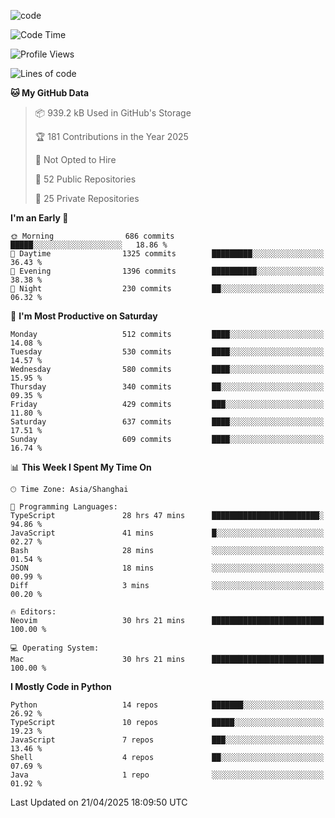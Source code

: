 
<!--
**liuyaanng/liuyaanng** is a ✨ _special_ ✨ repository because its `README.md` (this file) appears on your GitHub profile.

Here are some ideas to get you started:

- 🔭 I’m currently working on ...
- 🌱 I’m currently learning ...
- 👯 I’m looking to collaborate on ...
- 🤔 I’m looking for help with ...
- 💬 Ask me about ...
- 📫 How to reach me: ...
- 😄 Pronouns: ...
- ⚡ Fun fact: ...
-->


![code](https://cdn.jsdelivr.net/gh/liuyaanng/liuyaanng@1.0/code.gif) 

<!--START_SECTION:waka-->
![Code Time](http://img.shields.io/badge/Code%20Time-1%2C375%20hrs%2019%20mins-blue)

![Profile Views](http://img.shields.io/badge/Profile%20Views-0-blue)

![Lines of code](https://img.shields.io/badge/From%20Hello%20World%20I%27ve%20Written-21.0%20million%20lines%20of%20code-blue)

**🐱 My GitHub Data** 

> 📦 939.2 kB Used in GitHub's Storage 
 > 
> 🏆 181 Contributions in the Year 2025
 > 
> 🚫 Not Opted to Hire
 > 
> 📜 52 Public Repositories 
 > 
> 🔑 25 Private Repositories 
 > 
**I'm an Early 🐤** 

```text
🌞 Morning                686 commits         █████░░░░░░░░░░░░░░░░░░░░   18.86 % 
🌆 Daytime                1325 commits        █████████░░░░░░░░░░░░░░░░   36.43 % 
🌃 Evening                1396 commits        ██████████░░░░░░░░░░░░░░░   38.38 % 
🌙 Night                  230 commits         ██░░░░░░░░░░░░░░░░░░░░░░░   06.32 % 
```
📅 **I'm Most Productive on Saturday** 

```text
Monday                   512 commits         ████░░░░░░░░░░░░░░░░░░░░░   14.08 % 
Tuesday                  530 commits         ████░░░░░░░░░░░░░░░░░░░░░   14.57 % 
Wednesday                580 commits         ████░░░░░░░░░░░░░░░░░░░░░   15.95 % 
Thursday                 340 commits         ██░░░░░░░░░░░░░░░░░░░░░░░   09.35 % 
Friday                   429 commits         ███░░░░░░░░░░░░░░░░░░░░░░   11.80 % 
Saturday                 637 commits         ████░░░░░░░░░░░░░░░░░░░░░   17.51 % 
Sunday                   609 commits         ████░░░░░░░░░░░░░░░░░░░░░   16.74 % 
```


📊 **This Week I Spent My Time On** 

```text
🕑︎ Time Zone: Asia/Shanghai

💬 Programming Languages: 
TypeScript               28 hrs 47 mins      ████████████████████████░   94.86 % 
JavaScript               41 mins             █░░░░░░░░░░░░░░░░░░░░░░░░   02.27 % 
Bash                     28 mins             ░░░░░░░░░░░░░░░░░░░░░░░░░   01.54 % 
JSON                     18 mins             ░░░░░░░░░░░░░░░░░░░░░░░░░   00.99 % 
Diff                     3 mins              ░░░░░░░░░░░░░░░░░░░░░░░░░   00.20 % 

🔥 Editors: 
Neovim                   30 hrs 21 mins      █████████████████████████   100.00 % 

💻 Operating System: 
Mac                      30 hrs 21 mins      █████████████████████████   100.00 % 
```

**I Mostly Code in Python** 

```text
Python                   14 repos            ███████░░░░░░░░░░░░░░░░░░   26.92 % 
TypeScript               10 repos            █████░░░░░░░░░░░░░░░░░░░░   19.23 % 
JavaScript               7 repos             ███░░░░░░░░░░░░░░░░░░░░░░   13.46 % 
Shell                    4 repos             ██░░░░░░░░░░░░░░░░░░░░░░░   07.69 % 
Java                     1 repo              ░░░░░░░░░░░░░░░░░░░░░░░░░   01.92 % 
```




 Last Updated on 21/04/2025 18:09:50 UTC
<!--END_SECTION:waka-->
